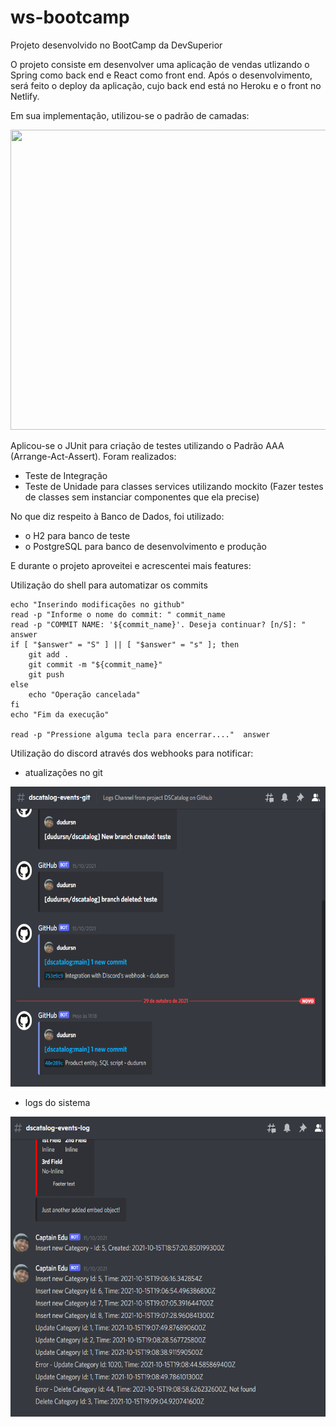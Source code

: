 # ws-bootcamp
Projeto desenvolvido no BootCamp da DevSuperior

O projeto consiste em desenvolver uma aplicação de vendas utlizando o Spring como back end e React como front end. Após o desenvolvimento, será feito o deploy da aplicação, 
cujo back end está no Heroku e o front no Netlify.

Em sua implementação, utilizou-se o padrão de camadas:

<img src="./dscatalog/images/Padrão%20de%20Camadas.png" width="640" height="480"/>

Aplicou-se o JUnit para criação de testes utilizando o Padrão AAA (Arrange-Act-Assert). Foram realizados:
- Teste de Integração
- Teste de Unidade para classes services utilizando mockito (Fazer testes de classes sem instanciar componentes que ela precise)

No que diz respeito à Banco de Dados, foi utilizado:
- o H2 para banco de teste
- o PostgreSQL para banco de desenvolvimento e produção

E durante o projeto aproveitei e acrescentei mais features:

Utilização do shell para automatizar os commits
```
echo "Inserindo modificações no github"
read -p "Informe o nome do commit: " commit_name
read -p "COMMIT NAME: '${commit_name}'. Deseja continuar? [n/S]: "  answer
if [ "$answer" = "S" ] || [ "$answer" = "s" ]; then
    git add .
    git commit -m "${commit_name}"
    git push
else
    echo "Operação cancelada"
fi  
echo "Fim da execução"

read -p "Pressione alguma tecla para encerrar...."  answer
```

Utilização do discord através dos webhooks para notificar:

- atualizações no git 

<img src="./dscatalog/images/github-notifications-discord.png" width="640" height="480"/>

- logs do sistema

<img src="./dscatalog/images/project-logs-discord.png" width="640" height="480"/>
